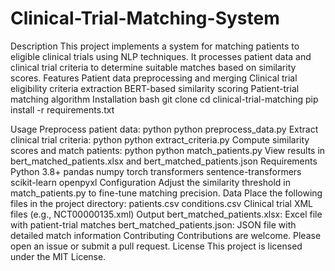 # Clinical-Trial-Matching-System
Description
This project implements a system for matching patients to eligible clinical trials using NLP techniques. It processes patient data and clinical trial criteria to determine suitable matches based on similarity scores.
Features
Patient data preprocessing and merging
Clinical trial eligibility criteria extraction
BERT-based similarity scoring
Patient-trial matching algorithm
Installation
bash
git clone <repo-url>
cd clinical-trial-matching
pip install -r requirements.txt

Usage
Preprocess patient data:
python
python preprocess_data.py
Extract clinical trial criteria:
python
python extract_criteria.py
Compute similarity scores and match patients:
python
python match_patients.py
View results in bert_matched_patients.xlsx and bert_matched_patients.json
Requirements
Python 3.8+
pandas
numpy
torch
transformers
sentence-transformers
scikit-learn
openpyxl
Configuration
Adjust the similarity threshold in match_patients.py to fine-tune matching precision.
Data
Place the following files in the project directory:
patients.csv
conditions.csv
Clinical trial XML files (e.g., NCT00000135.xml)
Output
bert_matched_patients.xlsx: Excel file with patient-trial matches
bert_matched_patients.json: JSON file with detailed match information
Contributing
Contributions are welcome. Please open an issue or submit a pull request.
License
This project is licensed under the MIT License.
